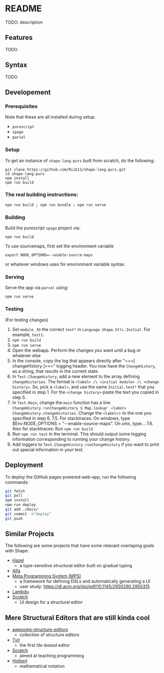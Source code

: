 # README

TODO: description

## Features

TODO

## Syntax

TODO

## Developement

### Prerequisites

Note that these are all installed during setup.

- `purescript`
- `spago`
- `parcel`

### Setup

To get an instance of `shape-lang-purs` built from scratch, do the following:

```
git clone https://github.com/Riib11/shape-lang-purs.git
cd shape-lang-purs
npm install
npm run build
```

### The real building instructions:

```
npm run build ; npm run bundle ; npm run serve
```

### Building

Build the purescript `spago` project via:

```
npm run build
```

To use sourcemaps, first set the environment variable
```
export NODE_OPTIONS=--enable-source-maps
```
or whatever windows uses for environment variable syntax.

### Serving

Serve the app via `parcel` using:

```
npm run serve
```

### Testing 

(For testing changes)

1. Set `module_` to the correct `test*` in `Language.Shape.Stlc.Initial`. For example, `test1`.
2. `npm run build`
3. `npm run serve`
4. Open the webapp. Perform the changes you want until a bug or whatever else
5. In the console, copy the log that appears directly after "===[ changeHistory ]===" logging header. You now have the  `ChangeHistory`, as a string, that results in the current state.
6. In `Test.ChangeHistory`, add a new element to the array defining `changeHistories`. The format is `<label> /\ <initial module> /\ <change history>`. So, pick a `<label>`, and use the same `Initial.test*` that you specified in step 1. For the `<change history>` paste the text you copied in step 5.
7. In `Test.Main`, change the `main` function has a line `ChangeHistory.runChangeHistory $ Map.lookup' <label> ChangeHistory.changeHistories`. Change the `<label>`> to the one you specified in step 6.
7.5. For stacktraces: On windows, type $Env:NODE_OPTIONS = "--enable-source-maps". On unix, type...
7.6. Also for stacktraces: Run `npm run build`
8. Run `npm run test` in the terminal. This should output some logging information corresponding to running your change history.
9. Add loggers to `Test.ChangeHistory.runChangeHistory` if you want to print out special information in your test.

## Deployment

To deploy the GitHub pages powered web-app, run the following commands:
```sh
git fetch
git pull
npm install
npm run deploy
git add ./docs/
git commit -m"deploy"
git push
```


## Similar Projects

The following are some projects that have some relevant overlaping goals with
Shape:
- [Hazel](https://hazel.org/)
  - a type-sensitive structural editor built on gradual typing
- [Alfa](https://cth.altocumulus.org/~hallgren/Alfa/index.html)
- [Meta Programming System (MPS)](https://www.jetbrains.com/mps/)
  - a framework for defining DSLs and automatically generating a UI
  - user study: https://dl.acm.org/doi/pdf/10.1145/2950290.2950315
- [Lambdu](http://www.lamdu.org)
- [Scratch](https://scratch.mit.edu)
  - UI design for a structural editor

## Mere Structural Editors that are still kinda cool

- [awesome-structure-editors](https://github.com/yairchu/awesome-structure-editors)
  - collection of structure editors
- [Tylr](https://tylr.fun)
  - the first _tile-based_ editor
- [Scratch](https://scratch.mit.edu)
  - aimed at teaching programming
- [Holbert](http://liamoc.net/holbert)
  - mathematical notation

